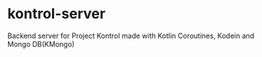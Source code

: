 # kontrol-server
Backend server for Project Kontrol made with Kotlin Coroutines, Kodein and Mongo DB(KMongo)
